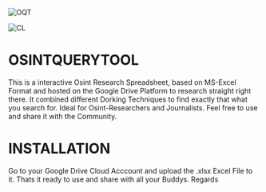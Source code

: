 ![OQT](https://user-images.githubusercontent.com/83019866/167226817-0921ecd6-1e65-42db-9198-dccae422d600.png)

![CL](https://user-images.githubusercontent.com/83019866/167226819-ffb35f6e-73d3-4e19-ae0d-c291f8c325fd.png)

# OSINTQUERYTOOL
This is a interactive Osint Research Spreadsheet, based on MS-Excel Format and hosted on the Google Drive Platform to research straight right there. It combined different Dorking Techniques to find exactly that what you search for. Ideal for Osint-Researchers  and Journalists. Feel free to use and share it with the Community.  

# INSTALLATION
Go to your Google Drive Cloud Acccount and upload the .xlsx Excel File to it. Thats it ready to use and share with all your Buddys. Regards 

